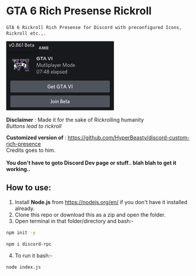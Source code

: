 # GTA 6 Rich Presense Rickroll
```
GTA 6 Rickroll Rich Presense for Discord with preconfigured Icons, Rickroll etc.,.
```
![Output](output.png)

**Disclaimer** : Made it for the sake of Rickrolling humanity<br>
*Buttons lead to rickroll*

**Customized version of** : https://github.com/HyperBeasty/discord-custom-rich-presence
<br>Credits goes to him.<br><br>
**You don't have to goto Discord Dev page or stuff.. blah blah to get it working..**
## How to use: 
1. Install **Node.js** from https://nodejs.org/en/ if you don't have it installed already.
2. Clone this repo or download this as a zip and open the folder.
3. Open terminal in that folder/directory and bash:-
```sh
npm init -y
```
```sh
npm i discord-rpc
```
4. To run it bash:-
```sh
node index.js
```

